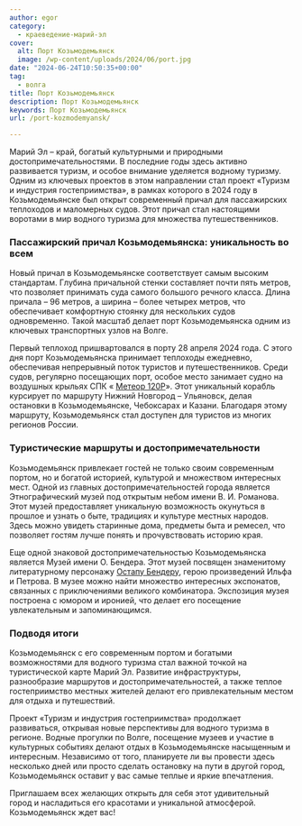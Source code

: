 ```yaml
---
author: egor
category:
  - краеведение-марий-эл
cover:
  alt: Порт Козьмодемьянск
  image: /wp-content/uploads/2024/06/port.jpg
date: "2024-06-24T10:50:35+00:00"
tag:
  - волга
title: Порт Козьмодемьянск
description: Порт Козьмодемьянск
keywords: Порт Козьмодемьянск
url: /port-kozmodemyansk/

---
```

Марий Эл – край, богатый культурными и природными достопримечательностями. В последние годы здесь активно развивается туризм, и особое внимание уделяется водному туризму. Одним из ключевых проектов в этом направлении стал проект «Туризм и индустрия гостеприимства», в рамках которого в 2024 году в Козьмодемьянске был открыт современный причал для пассажирских теплоходов и маломерных судов. Этот причал стал настоящими воротами в мир водного туризма для множества путешественников.

### Пассажирский причал Козьмодемьянска: уникальность во всем

Новый причал в Козьмодемьянске соответствует самым высоким стандартам. Глубина причальной стенки составляет почти пять метров, что позволяет принимать суда самого большого речного класса. Длина причала – 96 метров, а ширина – более четырех метров, что обеспечивает комфортную стоянку для нескольких судов одновременно. Такой масштаб делает порт Козьмодемьянска одним из ключевых транспортных узлов на Волге.

Первый теплоход пришвартовался в порту 28 апреля 2024 года. С этого дня порт Козьмодемьянска принимает теплоходы ежедневно, обеспечивая непрерывный поток туристов и путешественников. Среди судов, регулярно посещающих порт, особое место занимает судно на воздушных крыльях СПК « [Метеор 120Р](https://vodoletnn.ru/timetable)». Этот уникальный корабль курсирует по маршруту Нижний Новгород – Ульяновск, делая остановки в Козьмодемьянске, Чебоксарах и Казани. Благодаря этому маршруту, Козьмодемьянск стал доступен для туристов из многих регионов России.

### Туристические маршруты и достопримечательности

Козьмодемьянск привлекает гостей не только своим современным портом, но и богатой историей, культурой и множеством интересных мест. Одной из главных достопримечательностей города является Этнографический музей под открытым небом имени В. И. Романова. Этот музей предоставляет уникальную возможность окунуться в прошлое и узнать о быте, традициях и культуре местных народов. Здесь можно увидеть старинные дома, предметы быта и ремесел, что позволяет гостям лучше понять и прочувствовать историю края.

Еще одной знаковой достопримечательностью Козьмодемьянска является Музей имени О. Бендера. Этот музей посвящен знаменитому литературному персонажу [Остапу Бендеру](/benderiada/), герою произведений Ильфа и Петрова. В музее можно найти множество интересных экспонатов, связанных с приключениями великого комбинатора. Экспозиция музея построена с юмором и иронией, что делает его посещение увлекательным и запоминающимся.

### Подводя итоги

Козьмодемьянск с его современным портом и богатыми возможностями для водного туризма стал важной точкой на туристической карте Марий Эл. Развитие инфраструктуры, разнообразие маршрутов и достопримечательностей, а также теплое гостеприимство местных жителей делают его привлекательным местом для отдыха и путешествий.

Проект «Туризм и индустрия гостеприимства» продолжает развиваться, открывая новые перспективы для водного туризма в регионе. Водные прогулки по Волге, посещение музеев и участие в культурных событиях делают отдых в Козьмодемьянске насыщенным и интересным. Независимо от того, планируете ли вы провести здесь несколько дней или просто сделать остановку на пути в другой город, Козьмодемьянск оставит у вас самые теплые и яркие впечатления.

Приглашаем всех желающих открыть для себя этот удивительный город и насладиться его красотами и уникальной атмосферой. Козьмодемьянск ждет вас!
